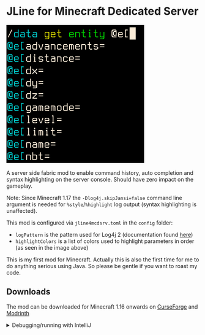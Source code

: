 # JLine for Minecraft Dedicated Server
![Icon](jline4mcdsrvicon.png)

A server side fabric mod to enable command history, auto completion and syntax
highlighting on the server console. Should have zero impact on the gameplay.

Note: Since Minecraft 1.17 the `-Dlog4j.skipJansi=false` command line argument is needed for `%style`/`%highlight` log output (syntax highlighting is unaffected).

This mod is configured via `jline4mcdsrv.toml` in the `config` folder:
* `logPattern` is the pattern used for Log4j 2 (documentation found [here](https://logging.apache.org/log4j/2.x/manual/layouts.html#Patterns))
* `highlightColors` is a list of colors used to highlight parameters in order
   (as seen in the image above)

This is my first mod for Minecraft. Actually this is also the first time for me
to do anything serious using Java. So please be gentle if you want to roast my
code.

## Downloads
The mod can be downloaded for Minecraft 1.16 onwards on [CurseForge](https://www.curseforge.com/minecraft/mc-mods/jline-for-minecraft-dedicated-server/files) and [Modrinth](https://modrinth.com/mod/jline4mcdsrv)

<details>
  <summary>Debugging/running with IntelliJ</summary>

### Setup
1. Fork and setup like any other Minecraft mod
2. Run Server configuration, accept EULA, ensure it runs successfully
3. Create debug.bat (or .sh)
4. paste the first line from the Server run log (the one that expands to oblivion when clicked ("C:...")) into there, append _new line_ `pause` if you want to see crashes

If the line is less than a thousand characters, something is wrong => `Edit Configurations...` -> `Shorten command line:` `none` and rerun
#### For debug
5. `Edit Configurations...` / `Add New Configuration` / `Remote JVM Debug` -> `Transport=Shared Memory`, `Address=localhost:25555` (not tested other values, but address should be filled), Use module classpath=main.
6. Copy Command line arguments for remote JVM and paste into the beginning of debug.bat replacing existing agentlib config

- Don't forget to add `-Dlog4j.skipJansi=false` to script and save it

### Debug loop
1. Build
2. Run debug.bat
3. Start debugger
4. Debug
5. Close (cmd) manually

### Note
Each time launching `Minecraft Server` configuration changes the first line a bit, so you might need to update stuff after agentlib config in the script.
- Definetely update after adding new files
</details>
